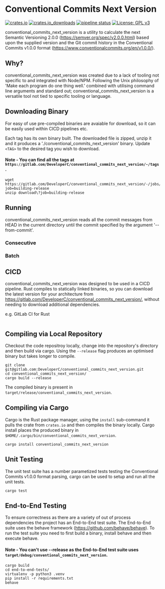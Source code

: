 # Conventional Commits Next Version
[![crates.io](https://img.shields.io/crates/v/conventional_commits_next_version)](https://crates.io/crates/conventional_commits_next_version) [![crates.io_downloads](https://img.shields.io/crates/dv/conventional_commits_next_version)](https://crates.io/crates/conventional_commits_next_version) [![pipeline status](https://gitlab.com/DeveloperC/conventional_commits_next_version/badges/master/pipeline.svg)](https://gitlab.com/DeveloperC/conventional_commits_next_version/commits/master) [![License: GPL v3](https://img.shields.io/badge/License-GPLv3-blue.svg)](https://www.gnu.org/licenses/gpl-3.0)

conventional_commits_next_version is a utility to calculate the next Semantic Versioning 2.0.0 (https://semver.org/spec/v2.0.0.html) based upon the supplied version and the Git commit history in the Conventional Commits v1.0.0 format (https://www.conventionalcommits.org/en/v1.0.0/).

## Why?
conventional_commits_next_version was created due to a lack of tooling not specific to and integrated with Node/NPM.
Following the Unix philosophy of 'Make each program do one thing well.' combined with utilising command line arguments and standard out; conventional_commits_next_version is a versatile tool not tied to specific tooling or language.

## Downloading Binary
For easy of use pre-compiled binaries are avaiable for download, so it can be easily used within CICD pipelines etc.


Each tag has its own binary built.
The downloaded file is zipped, unzip it and it produces a './conventional_commits_next_version' binary.
Update `<TAG>` to the desired tag you wish to download.

#### Note - You can find all the tags at `https://gitlab.com/DeveloperC/conventional_commits_next_version/-/tags`.

```
wget https://gitlab.com/DeveloperC/conventional_commits_next_version/-/jobs/artifacts/<TAG>/download?job=building-release
unzip download\?job=building-release
```

## Running
conventional_commits_next_version reads all the commit messages from HEAD in the current directory until the commit specified by the argument '--from-commit'.


### Consecutive

### Batch

## CICD
conventional_commits_next_version was designed to be used in a CICD pipeline.
Rust compiles to statically linked binaries, so you can download the latest version for your architecture from https://gitlab.com/DeveloperC/conventional_commits_next_version/, without needing to download additional dependencies.

e.g. GitLab CI for Rust

```

```

## Compiling via Local Repository
Checkout the code repositroy locally, change into the repository's directory and then build via cargo.
Using the `--release` flag produces an optimised binary but takes longer to compile.

```
git clone git@gitlab.com:DeveloperC/conventional_commits_next_version.git
cd conventional_commits_next_version/
cargo build --release
```

The compiled binary is present in `target/release/conventional_commits_next_version`.

## Compiling via Cargo
Cargo is the Rust package manager, using the `install` sub-command it pulls the crate from `crates.io` and then compiles the binary locally.
Cargo install places the produced binary in `$HOME/.cargo/bin/conventional_commits_next_version`.

```
cargo install conventional_commits_next_version
```

## Unit Testing
The unit test suite has a number parametized tests testing the Conventional Commits v1.0.0 format parsing, cargo can be used to setup and run all the unit tests.

```
cargo test
```

## End-to-End Testing
To ensure correctness as there are a variety of out of process dependencies the project has an End-to-End test suite.
The End-to-End suite uses the behave framework (https://github.com/behave/behave).
To run the test suite you need to first build a binary, install behave and then execute behave.

#### Note - You can't use --release as the End-to-End test suite uses `target/debug/conventional_commits_next_version`.

```
cargo build
cd end-to-end-tests/
virtualenv -p python3 .venv
pip install -r requirements.txt
behave
```
